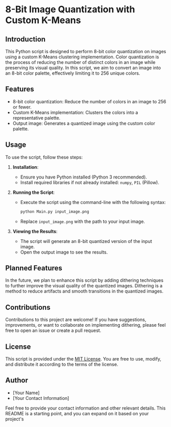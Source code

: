 
# 8-Bit Image Quantization with Custom K-Means

## Introduction

This Python script is designed to perform 8-bit color quantization on images using a custom K-Means clustering implementation. Color quantization is the process of reducing the number of distinct colors in an image while preserving its visual quality. In this script, we aim to convert an image into an 8-bit color palette, effectively limiting it to 256 unique colors.

## Features

- 8-bit color quantization: Reduce the number of colors in an image to 256 or fewer.
- Custom K-Means implementation: Clusters the colors into a representative palette.
- Output image: Generates a quantized image using the custom color palette.

## Usage

To use the script, follow these steps:

1. **Installation**:
   - Ensure you have Python installed (Python 3 recommended).
   - Install required libraries if not already installed: `numpy`, `PIL` (Pillow).

2. **Running the Script**:
   - Execute the script using the command-line with the following syntax:
     ```bash
     python Main.py input_image.png
     ```

   - Replace `input_image.png` with the path to your input image.

3. **Viewing the Results**:
   - The script will generate an 8-bit quantized version of the input image.
   - Open the output image to see the results.

## Planned Features

In the future, we plan to enhance this script by adding dithering techniques to further improve the visual quality of the quantized images. Dithering is a method to reduce artifacts and smooth transitions in the quantized images.

## Contributions

Contributions to this project are welcome! If you have suggestions, improvements, or want to collaborate on implementing dithering, please feel free to open an issue or create a pull request.

## License

This script is provided under the [MIT License](LICENSE). You are free to use, modify, and distribute it according to the terms of the license.

## Author

- [Your Name]
- [Your Contact Information]

Feel free to provide your contact information and other relevant details. This README is a starting point, and you can expand on it based on your project's
